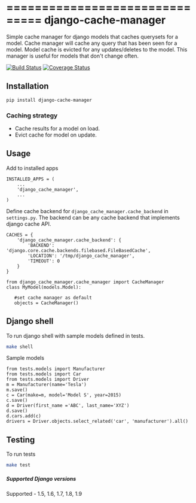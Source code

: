 ===============================
django-cache-manager
===============================

Simple cache manager for django models that caches querysets for a model. Cache manager will cache any query that has been seen for a model. Model cache is evicted for any updates/deletes to the model. This manager is useful for models that don't change often.

[![Build Status](https://travis-ci.org/vijaykatam/django-cache-manager.svg?branch=master)](https://travis-ci.org/vijaykatam/django-cache-manager)
[![Coverage Status](https://img.shields.io/coveralls/vijaykatam/django-cache-manager.svg)](https://coveralls.io/r/vijaykatam/django-cache-manager)

## Installation

```sh
pip install django-cache-manager
```

### Caching strategy
* Cache results for a model on load.
* Evict cache for model on update.


## Usage

Add to installed apps
```
INSTALLED_APPS = (
    ...
    'django_cache_manager',
    ...
)
```
Define cache backend for `django_cache_manager.cache_backend` in `settings.py`. The backend can be any cache backend
that implements django cache API.

```
CACHES = {
    'django_cache_manager.cache_backend': {
        'BACKEND': 'django.core.cache.backends.filebased.FileBasedCache',
        'LOCATION': '/tmp/django_cache_manager',
        'TIMEOUT': 0
    }
}
```

```
from django_cache_manager.cache_manager import CacheManager
class MyModel(models.Model):

   #set cache manager as default
   objects = CacheManager()

```


## Django shell
To run django shell with sample models defined in tests.
```sh
make shell
```
Sample models
```
from tests.models import Manufacturer
from tests.models import Car
from tests.models import Driver
m = Manufacturer(name='Tesla')
m.save()
c = Car(make=m, model='Model S', year=2015)
c.save()
d = Driver(first_name ='ABC', last_name='XYZ')
d.save()
d.cars.add(c)
drivers = Driver.objects.select_related('car', 'manufacturer').all()
```

## Testing

To run tests

```sh
make test
```

##### Supported Django versions
Supported - 1.5, 1.6, 1.7, 1.8, 1.9




